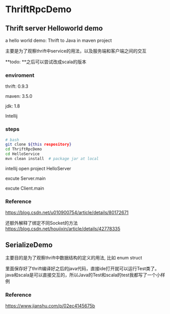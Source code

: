 # ThriftRpcDemo

## Thrift server Helloworld demo
a hello world demo: Thrift to Java in maven project

主要是为了观察thrift中service的用法，以及服务端和客户端之间的交互

**todo: **之后可以尝试改成scala的版本

### enviroment
thrift: 0.9.3

maven: 3.5.0

jdk: 1.8

Intellij

### steps
```bash
# bash
git clone ${this respository}
cd ThriftRpcDemo
cd HelloService
mvn clean install  # package jar at local
```

intellij open project HelloServer

excute Server.main

excute Client.main


### Reference
https://blog.csdn.net/u010900754/article/details/80172671

还额外解释了绑定不同Socket的方法 https://blog.csdn.net/houjixin/article/details/42778335

## SerializeDemo

主要目的是为了观察thrift中数据结构的定义的用法, 比如 enum struct

里面保存好了thrift编译好之后的java代码，直接ide打开就可以运行Test类了。java和scala是可以直接交互的，所以Java的Test和scala的test我都写了一个小样例

### Reference
https://www.jianshu.com/p/02ec4145675b


